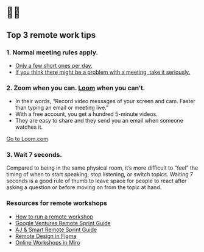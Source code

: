 # 👋🏼

## Top 3 remote work tips

### 1. Normal meeting rules apply.

* [Only a few short ones per day.](https://www.calendar.com/blog/perfect-amount-of-meetings-per-day-backed-by-science/)
* [If you think there might be a problem with a meeting, take it seriously.](https://seths.blog/2009/03/getting-serious-about-your-meeting-problem/)

### 2. Zoom when you can. [Loom](https://www.loom.com) when you can’t.

* In their words, “Record video messages of your screen and cam. Faster than typing an email or meeting live.”
* With a free account, you get a hundred 5-minute videos.
* They are easy to share and they send you an email when someone watches it.

[Go to Loom.com](https://www.loom.com)

### 3. Wait 7 seconds.

Compared to being in the same physical room, it’s more difficult to “feel” the timing of when to start speaking, stop listening, or switch topics. Waiting 7 seconds is a good rule of thumb to leave space for people to react after asking a question or before moving on from the topic at hand.

### Resources for remote workshops

* [How to run a remote workshop](https://www.youtube.com/watch?v=0iVQYHHCTf0)
* [Google Ventures Remote Sprint Guide](https://www.thesprintbook.com/remote)
* [AJ & Smart Remote Sprint Guide](https://ajsmart.com/remotedesignsprints)
* [Remote Design in Figma](https://www.figma.com/remote-design/)
* [Online Workshops in Miro](https://miro.com/online-meetings/)